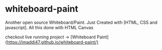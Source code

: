 # whiteboard-paint
Another open source Whiteboard/Paint. Just Created with [HTML, CSS and javascript]. All this done with HTML Canvas

checkout live running project -> [Whiteboard Paint]{https://imaddi47.github.io/whiteboard-paint/}
